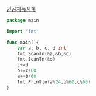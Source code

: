 [인공지능시계](https://www.acmicpc.net/problem/2530)
```go
package main

import "fmt"

func main(){
	var a, b, c, d int
	fmt.Scanln(&a,&b,&c)
	fmt.Scanln(&d)
	c+=d
	b+=c/60
	a+=b/60
	fmt.Println(a%24,b%60,c%60)
}
```